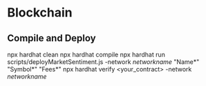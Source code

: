 # Blockchain

## Compile and Deploy

npx hardhat clean
npx hardhat compile
npx hardhat run scripts/deployMarketSentiment.js -network _networkname_ "Name*" "Symbol*" "Fees*"
npx hardhat verify <your_contract> -network _networkname_

